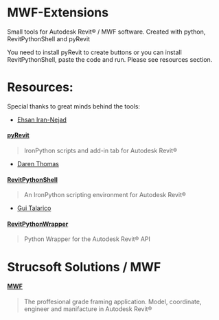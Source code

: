 # MWF-Extensions
Small tools for Autodesk Revit® / MWF software. Created with python, RevitPythonShell and pyRevit

You need to install pyRevit to create buttons or you can install RevitPythonShell, paste the code and run. Please see resources section.

# Resources:

Special thanks to great minds behind the tools:

* [Ehsan Iran-Nejad](https://github.com/eirannejad)
#### [pyRevit](https://github.com/eirannejad/pyRevit)
> IronPython scripts and add-in tab for Autodesk Revit®


* [Daren Thomas](https://github.com/architecture-building-systems)
#### [RevitPythonShell](https://github.com/architecture-building-systems/revitpythonshell)
> An IronPython scripting environment for Autodesk Revit®


* [Gui Talarico](https://github.com/gtalarico)
#### [RevitPythonWrapper](https://github.com/gtalarico/revitpythonwrapper)
> Python Wrapper for the Autodesk Revit® API

# Strucsoft Solutions / MWF
#### [MWF](https://strucsoftsolutions.com/)
> The proffesional grade framing application. 
> Model, coordinate, engineer and manifacture in Autodesk Revit®
